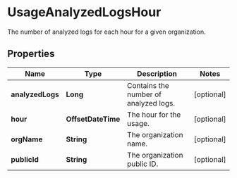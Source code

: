 # UsageAnalyzedLogsHour

The number of analyzed logs for each hour for a given organization.

## Properties

| Name             | Type               | Description                           | Notes      |
| ---------------- | ------------------ | ------------------------------------- | ---------- |
| **analyzedLogs** | **Long**           | Contains the number of analyzed logs. | [optional] |
| **hour**         | **OffsetDateTime** | The hour for the usage.               | [optional] |
| **orgName**      | **String**         | The organization name.                | [optional] |
| **publicId**     | **String**         | The organization public ID.           | [optional] |
